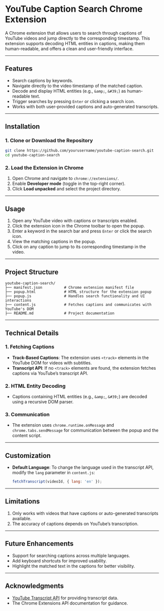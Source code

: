 # **YouTube Caption Search Chrome Extension**

A Chrome extension that allows users to search through captions of YouTube videos and jump directly to the corresponding timestamp. This extension supports decoding HTML entities in captions, making them human-readable, and offers a clean and user-friendly interface.

---

## **Features**

- Search captions by keywords.
- Navigate directly to the video timestamp of the matched caption.
- Decode and display HTML entities (e.g., `&amp;`, `&#39;`) as human-readable text.
- Trigger searches by pressing `Enter` or clicking a search icon.
- Works with both user-provided captions and auto-generated transcripts.

---

## **Installation**

### **1. Clone or Download the Repository**

```bash
git clone https://github.com/yourusername/youtube-caption-search.git
cd youtube-caption-search
```

### **2. Load the Extension in Chrome**

1. Open Chrome and navigate to `chrome://extensions/`.
2. Enable **Developer mode** (toggle in the top-right corner).
3. Click **Load unpacked** and select the project directory.

---

## **Usage**

1. Open any YouTube video with captions or transcripts enabled.
2. Click the extension icon in the Chrome toolbar to open the popup.
3. Enter a keyword in the search bar and press `Enter` or click the search icon.
4. View the matching captions in the popup.
5. Click on any caption to jump to its corresponding timestamp in the video.

---

## **Project Structure**

```
youtube-caption-search/
├── manifest.json          # Chrome extension manifest file
├── popup.html             # HTML structure for the extension popup
├── popup.js               # Handles search functionality and UI interactions
├── content.js             # Fetches captions and communicates with YouTube's DOM
├── README.md              # Project documentation
```

---

## **Technical Details**

### **1. Fetching Captions**

- **Track-Based Captions**: The extension uses `<track>` elements in the YouTube DOM for videos with subtitles.
- **Transcript API**: If no `<track>` elements are found, the extension fetches captions via YouTube’s transcript API.

### **2. HTML Entity Decoding**

- Captions containing HTML entities (e.g., `&amp;`, `&#39;`) are decoded using a recursive DOM parser.

### **3. Communication**

- The extension uses `chrome.runtime.onMessage` and `chrome.tabs.sendMessage` for communication between the popup and the content script.

---

## **Customization**

- **Default Language**: To change the language used in the transcript API, modify the `lang` parameter in `content.js`:

  ```javascript
  fetchTranscript(videoId, { lang: 'en' });
  ```

---

## **Limitations**

1. Only works with videos that have captions or auto-generated transcripts available.
2. The accuracy of captions depends on YouTube’s transcription.

---

## **Future Enhancements**

- Support for searching captions across multiple languages.
- Add keyboard shortcuts for improved usability.
- Highlight the matched text in the captions for better visibility.

---

## **Acknowledgments**

- [YouTube Transcript API](https://www.youtube.com/) for providing transcript data.
- The Chrome Extensions API documentation for guidance.
